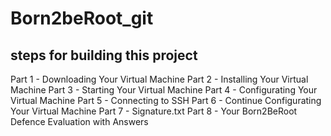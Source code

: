 # Born2beRoot_git
## steps for building this project
Part 1 - Downloading Your Virtual Machine
Part 2 - Installing Your Virtual Machine
Part 3 - Starting Your Virtual Machine
Part 4 - Configurating Your Virtual Machine
Part 5 - Connecting to SSH
Part 6 - Continue Configurating Your Virtual Machine
Part 7 - Signature.txt
Part 8 - Your Born2BeRoot Defence Evaluation with Answers
